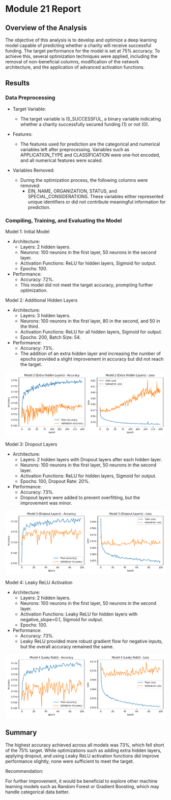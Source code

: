 # Module 21 Report

## Overview of the Analysis

The objective of this analysis is to develop and optimize a deep learning model capable of predicting whether a charity will receive successful funding. The target performance for the model is set at 75% accuracy. To achieve this, several optimization techniques were applied, including the removal of non-beneficial columns, modification of the network architecture, and the application of advanced activation functions.

## Results

### Data Preprocessing

- Target Variable:
    - The target variable is IS_SUCCESSFUL, a binary variable indicating whether a charity successfully secured funding (1) or not (0).

- Features:
    - The features used for prediction are the categorical and numerical variables left after preprocessing. Variables such as APPLICATION_TYPE and CLASSIFICATION were one-hot encoded, and all numerical features were scaled.

- Variables Removed:
    - During the optimization process, the following columns were removed:
        - EIN, NAME, ORGANIZATION, STATUS, and SPECIAL_CONSIDERATIONS. These variables either represented unique identifiers or did not contribute meaningful information for prediction.

### Compiling, Training, and Evaluating the Model

Model 1: Initial Model

- Architecture:
    - Layers: 2 hidden layers.
    - Neurons: 100 neurons in the first layer, 50 neurons in the second layer.
    - Activation Functions: ReLU for hidden layers, Sigmoid for output.
    - Epochs: 100.
- Performance:
    - Accuracy: 72%.
    - This model did not meet the target accuracy, prompting further optimization.

Model 2: Additional Hidden Layers

- Architecture:
    - Layers: 3 hidden layers.
    - Neurons: 100 neurons in the first layer, 80 in the second, and 50 in the third.
    - Activation Functions: ReLU for all hidden layers, Sigmoid for output.
    - Epochs: 200, Batch Size: 54.
- Performance:
    - Accuracy: 73%.
    - The addition of an extra hidden layer and increasing the number of epochs provided a slight improvement in accuracy but did not reach the target.

![Model 2 Accuracy and Loss](images/model_2_extra_hidden_layers.png)

Model 3: Dropout Layers

- Architecture:
    - Layers: 2 hidden layers with Dropout layers after each hidden layer.
    - Neurons: 100 neurons in the first layer, 50 neurons in the second layer.
    - Activation Functions: ReLU for hidden layers, Sigmoid for output.
    - Epochs: 100, Dropout Rate: 20%.
- Performance:
    - Accuracy: 73%.
    - Dropout layers were added to prevent overfitting, but the improvement was minor.

![Model 3 Accuracy and Loss](images/model_3_dropout_layers.png)

Model 4: Leaky ReLU Activation

- Architecture:
    - Layers: 2 hidden layers.
    - Neurons: 100 neurons in the first layer, 50 neurons in the second layer.
    - Activation Functions: Leaky ReLU for hidden layers with negative_slope=0.1, Sigmoid for output.
    - Epochs: 100.
- Performance:
    - Accuracy: 73%.
    - Leaky ReLU provided more robust gradient flow for negative inputs, but the overall accuracy remained the same.
    
![Model 4 Accuracy and Loss](images/model_4_leaky_relu.png)

## Summary
The highest accuracy achieved across all models was 73%, which fell short of the 75% target. While optimizations such as adding extra hidden layers, applying dropout, and using Leaky ReLU activation functions did improve performance slightly, none were sufficient to meet the target.

Recommendation:

For further improvement, it would be beneficial to explore other machine learning models such as Random Forest or Gradient Boosting, which may handle categorical data better.
